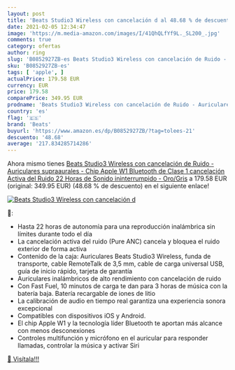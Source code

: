 ```yaml
---
layout: post
title: 'Beats Studio3 Wireless con cancelación d al 48.68 % de descuento'
date: 2021-02-05 12:34:47
image: 'https://m.media-amazon.com/images/I/41QhQLfYf9L._SL200_.jpg'
comments: true
category: ofertas
author: ring
slug: 'B0852927ZB-es Beats Studio3 Wireless con cancelación de Ruido -...'
sku: 'B0852927ZB-es'
tags: [ 'apple', ]
actualPrice: 179.58 EUR
currency: EUR
price: 179.58
comparePrice: 349.95 EUR
prodname: 'Beats Studio3 Wireless con cancelación de Ruido - Auriculares supraaurales - Chip Apple W1  Bluetooth de Clase 1  cancelación Activa del Ruido  22 Horas de Sonido ininterrumpido - Oro/Gris'
country: 'es'
flag: '🇪🇸'
brand: 'Beats'
buyurl: 'https://www.amazon.es/dp/B0852927ZB/?tag=tolees-21'
descuento: '48.68'
average: '217.834285714286'
---
```


Ahora mismo tienes [Beats Studio3 Wireless con cancelación de Ruido - Auriculares supraaurales - Chip Apple W1  Bluetooth de Clase 1  cancelación Activa del Ruido  22 Horas de Sonido ininterrumpido - Oro/Gris](https://www.amazon.es/dp/B0852927ZB/?tag=tolees-21) a 179.58 EUR (original: 349.95 EUR) (48.68 %  de descuento) en el siguiente enlace!

[![Beats Studio3 Wireless con cancelación d](https://m.media-amazon.com/images/I/41QhQLfYf9L._SL200_.jpg)](https://www.amazon.es/dp/B0852927ZB/?tag=tolees-21)

🔎:

- Hasta 22 horas de autonomía para una reproducción inalámbrica sin límites durante todo el día
- La cancelación activa del ruido (Pure ANC) cancela y bloquea el ruido exterior de forma activa
- Contenido de la caja: Auriculares Beats Studio3 Wireless, funda de transporte, cable RemoteTalk de 3,5 mm, cable de carga universal USB, guía de inicio rápido, tarjeta de garantía
- Auriculares inalámbricos de alto rendimiento con cancelación de ruido
- Con Fast Fuel, 10 minutos de carga te dan para 3 horas de música con la batería baja. Batería recargable de iones de litio
- La calibración de audio en tiempo real garantiza una experiencia sonora excepcional
- Compatibles con dispositivos iOS y Android.
- El chip Apple W1 y la tecnología líder Bluetooth te aportan más alcance con menos desconexiones
- Controles multifunción y micrófono en el auricular para responder llamadas, controlar la música y activar Siri

[🛒 Visítala!!!](https://www.amazon.es/dp/B0852927ZB/?tag=tolees-21)
